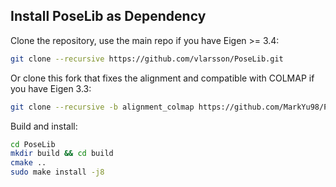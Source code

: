 ## Install PoseLib as Dependency
Clone the repository, use the main repo if you have Eigen >= 3.4:
```bash
git clone --recursive https://github.com/vlarsson/PoseLib.git
```
Or clone this fork that fixes the alignment and compatible with COLMAP if you have Eigen 3.3:
```bash
git clone --recursive -b alignment_colmap https://github.com/MarkYu98/PoseLib.git
```

Build and install:
```bash
cd PoseLib
mkdir build && cd build
cmake ..
sudo make install -j8
```